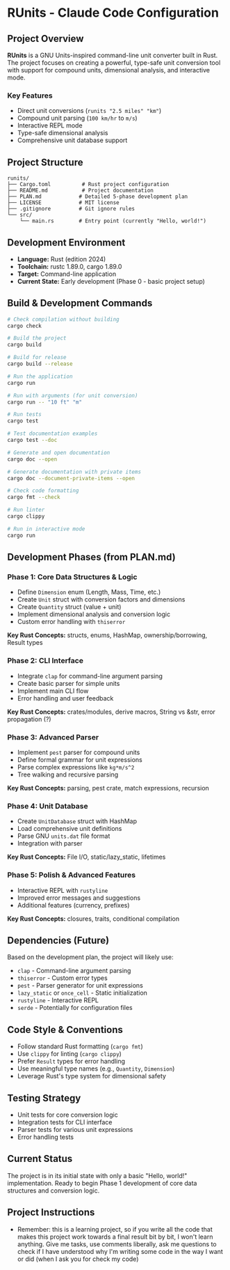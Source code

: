 # RUnits - Claude Code Configuration

## Project Overview
**RUnits** is a GNU Units-inspired command-line unit converter built in Rust. The project focuses on creating a powerful, type-safe unit conversion tool with support for compound units, dimensional analysis, and interactive mode.

### Key Features
- Direct unit conversions (`runits "2.5 miles" "km"`)
- Compound unit parsing (`100 km/hr` to `m/s`)
- Interactive REPL mode
- Type-safe dimensional analysis
- Comprehensive unit database support

## Project Structure
```
runits/
├── Cargo.toml          # Rust project configuration
├── README.md           # Project documentation
├── PLAN.md            # Detailed 5-phase development plan
├── LICENSE            # MIT license
├── .gitignore         # Git ignore rules
└── src/
    └── main.rs        # Entry point (currently "Hello, world!")
```

## Development Environment
- **Language:** Rust (edition 2024)
- **Toolchain:** rustc 1.89.0, cargo 1.89.0
- **Target:** Command-line application
- **Current State:** Early development (Phase 0 - basic project setup)

## Build & Development Commands
```bash
# Check compilation without building
cargo check

# Build the project
cargo build

# Build for release
cargo build --release

# Run the application
cargo run

# Run with arguments (for unit conversion)
cargo run -- "10 ft" "m"

# Run tests
cargo test

# Test documentation examples
cargo test --doc

# Generate and open documentation
cargo doc --open

# Generate documentation with private items
cargo doc --document-private-items --open

# Check code formatting
cargo fmt --check

# Run linter
cargo clippy

# Run in interactive mode
cargo run
```

## Development Phases (from PLAN.md)

### Phase 1: Core Data Structures & Logic
- Define `Dimension` enum (Length, Mass, Time, etc.)
- Create `Unit` struct with conversion factors and dimensions
- Create `Quantity` struct (value + unit)
- Implement dimensional analysis and conversion logic
- Custom error handling with `thiserror`

**Key Rust Concepts:** structs, enums, HashMap, ownership/borrowing, Result types

### Phase 2: CLI Interface
- Integrate `clap` for command-line argument parsing
- Create basic parser for simple units
- Implement main CLI flow
- Error handling and user feedback

**Key Rust Concepts:** crates/modules, derive macros, String vs &str, error propagation (?)

### Phase 3: Advanced Parser
- Implement `pest` parser for compound units
- Define formal grammar for unit expressions
- Parse complex expressions like `kg*m/s^2`
- Tree walking and recursive parsing

**Key Rust Concepts:** parsing, pest crate, match expressions, recursion

### Phase 4: Unit Database
- Create `UnitDatabase` struct with HashMap
- Load comprehensive unit definitions
- Parse GNU `units.dat` file format
- Integration with parser

**Key Rust Concepts:** File I/O, static/lazy_static, lifetimes

### Phase 5: Polish & Advanced Features
- Interactive REPL with `rustyline`
- Improved error messages and suggestions
- Additional features (currency, prefixes)

**Key Rust Concepts:** closures, traits, conditional compilation

## Dependencies (Future)
Based on the development plan, the project will likely use:
- `clap` - Command-line argument parsing
- `thiserror` - Custom error types
- `pest` - Parser generator for unit expressions
- `lazy_static` or `once_cell` - Static initialization
- `rustyline` - Interactive REPL
- `serde` - Potentially for configuration files

## Code Style & Conventions
- Follow standard Rust formatting (`cargo fmt`)
- Use `clippy` for linting (`cargo clippy`)
- Prefer `Result` types for error handling
- Use meaningful type names (e.g., `Quantity`, `Dimension`)
- Leverage Rust's type system for dimensional safety

## Testing Strategy
- Unit tests for core conversion logic
- Integration tests for CLI interface
- Parser tests for various unit expressions
- Error handling tests

## Current Status
The project is in its initial state with only a basic "Hello, world!" implementation. Ready to begin Phase 1 development of core data structures and conversion logic.

## Project Instructions
- Remember: this is a learning project, so if you write all the code that makes this project work towards a final result bit by bit, I won't learn anything. Give me tasks, use comments liberally, ask me questions to check if I have understood why I'm writing some code in the way I want or did (when I ask you for check my code)
